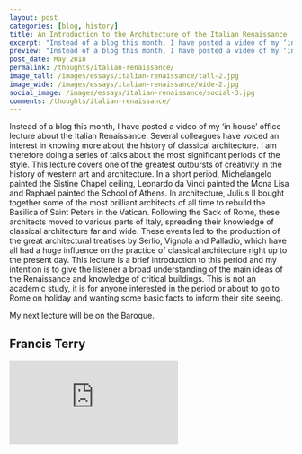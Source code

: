 ```yaml
---
layout: post
categories: [blog, history]
title: An Introduction to the Architecture of the Italian Renaissance
excerpt: "Instead of a blog this month, I have posted a video of my ‘in house’ office lecture about the Italian Renaissance. This lecture covers one of the greatest outbursts of creativity in the history of western art and architecture."
preview: "Instead of a blog this month, I have posted a video of my ‘in house’ office lecture about the Italian Renaissance. This lecture covers one of the greatest outbursts of creativity in the history of western art and architecture."
post_date: May 2018
permalink: /thoughts/italian-renaissance/
image_tall: /images/essays/italian-renaissance/tall-2.jpg
image_wide: /images/essays/italian-renaissance/wide-2.jpg
social_image: /images/essays/italian-renaissance/social-3.jpg
comments: /thoughts/italian-renaissance/
---
```

<p>
	Instead of a blog this month, I have posted a video of my ‘in house’ office lecture about the Italian Renaissance. Several colleagues have voiced an interest in knowing more about the history of classical architecture. I am therefore doing a series of talks about the most significant periods of the style. This lecture covers one of the greatest outbursts of creativity in the history of western art and architecture. In a short period, Michelangelo painted the Sistine Chapel ceiling, Leonardo da Vinci painted the Mona Lisa and Raphael painted the School of Athens. In architecture, Julius II bought together some of the most brilliant architects of all time to rebuild the Basilica of Saint Peters in the Vatican. Following the Sack of Rome, these architects moved to various parts of Italy, spreading their knowledge of classical architecture far and wide. These events led to the production of the great architectural treatises by Serlio, Vignola and Palladio, which have all had a huge influence on the practice of classical architecture right up to the present day. This lecture is a brief introduction to this period and my intention is to give the listener a broad understanding of the main ideas of the Renaissance and knowledge of critical buildings. This is not an academic study, it is for anyone interested in the period or about to go to Rome on holiday and wanting some basic facts to inform their site seeing.
</p><p>
	My next lecture will be on the Baroque.
</p>

<h2>
	Francis Terry
</h2>

<div class="videoWrapper">
	<iframe src="https://www.youtube.com/embed/Gft1RbURauA" frameborder="0" allow="autoplay; encrypted-media" allowfullscreen></iframe>
</div>